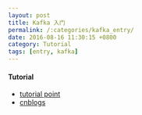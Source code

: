 ```yaml
---
layout: post
title: Kafka 入门
permalink: /:categories/kafka_entry/
date: 2016-08-16 11:30:15 +0800
category: Tutorial
tags: [entry, kafka]
---
```


#### Tutorial

* [tutorial point](http://www.tutorialspoint.com/apache_kafka/apache_kafka_cluster_architecture.htm)
* [cnblogs](http://www.cnblogs.com/likehua/p/3999538.html)
